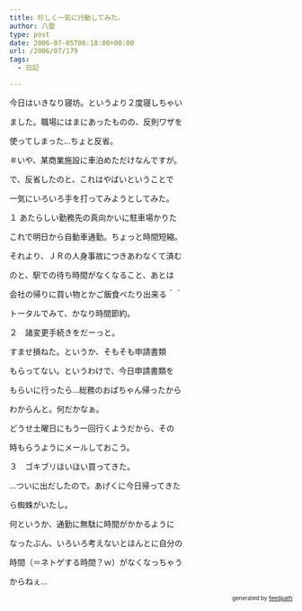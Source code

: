 ```yaml
---
title: 珍しく一気に行動してみた。
author: 八雲
type: post
date: 2006-07-05T06:18:00+00:00
url: /2006/07/179
tags:
  - 日記

---
```

今日はいきなり寝坊。というより２度寝しちゃい
  
ました。職場にはまにあったものの、反則ワザを
  
使ってしまった…ちょと反省。
  
＃いや、某商業施設に車泊めただけなんですが。
  
で、反省したのと、これはやばいということで
  
一気にいろいろ手を打ってみようとしてみた。

１ あたらしい勤務先の真向かいに駐車場かりた
  
これで明日から自動車通勤。ちょっと時間短縮。
  
それより、ＪＲの人身事故につきあわなくて済む
  
のと、駅での待ち時間がなくなること、あとは
  
会社の帰りに買い物とかご飯食べたり出来る＾＾
  
トータルでみて、かなり時間節約。

２　諸変更手続きをだーっと。
  
すませ損ねた。というか、そもそも申請書類
  
もらってない。というわけで、今日申請書類を
  
もらいに行ったら…総務のおばちゃん帰ったから
  
わからんと。何だかなぁ。
  
どうせ土曜日にもう一回行くようだから、その
  
時もらうようにメールしておこう。

３　ゴキブリほいほい買ってきた。
  
…ついに出だしたので。あげくに今日帰ってきた
  
ら蜘蛛がいたし。

何というか、通勤に無駄に時間がかかるように
  
なったぶん、いろいろ考えないとほんとに自分の
  
時間（＝ネトゲする時間？ｗ）がなくなっちゃう
  
からねぇ…<!--
feedpath info start
-->

<div style="text-align: right; font-size: 10px;">
  &nbsp;&nbsp;<span>generated by <a href="http://feedpath.jp">feedpath</a></span>
</div>

<!--
feedpath info end
-->
